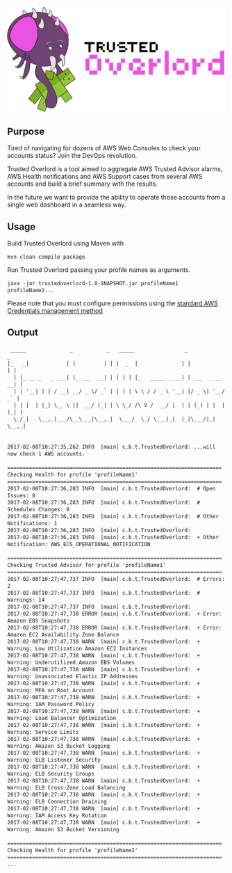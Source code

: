 ![Logo](static/logo.png "Trusted Overlord")

## Purpose

Tired of navigating for dozens of AWS Web Consoles to check your accounts status? Join the DevOps revolution.

Trusted Overlord is a tool aimed to aggregate AWS Trusted Advisor alarms, AWS Health notifications and AWS Support cases
from several AWS accounts and build a brief summary with the results.

In the future we want to provide the ability to operate those accounts from a single web dashboard in a seamless way.

## Usage

Build Trusted Overlord using Maven with

```
mvn clean compile package
```

Run Trusted Overlord passing your profile names as arguments.

```
java -jar trustedoverlord-1.0-SNAPSHOT.jar profileName1 profileName2...
```

Please note that you must configure permissions using the [standard AWS Credentials management method](https://aws.amazon.com/blogs/security/a-new-and-standardized-way-to-manage-credentials-in-the-aws-sdks/)

## Output

```
 _____              _           _   _____                _               _
|_   _|            | |         | | |  _  |              | |             | |
  | |_ __ _   _ ___| |_ ___  __| | | | | |_   _____ _ __| | ___  _ __ __| |
  | | '__| | | / __| __/ _ \/ _` | | | | \ \ / / _ \ '__| |/ _ \| '__/ _` |
  | | |  | |_| \__ \ ||  __/ (_| | \ \_/ /\ V /  __/ |  | | (_) | |  |(_| |
  \_/_|   \__,_|___/\__\___|\__,_|  \___/  \_/ \___|_|  |_|\___/|_|  \__,_|


2017-02-08T10:27:35,262 INFO  [main] c.b.t.TrustedOverlord: ...will now check 1 AWS accounts.

=====================================================================
Checking Health for profile 'profileName1'
=====================================================================
2017-02-08T10:27:36,283 INFO  [main] c.b.t.TrustedOverlord:  # Open Issues: 0
2017-02-08T10:27:36,283 INFO  [main] c.b.t.TrustedOverlord:  # Schedules Changes: 0
2017-02-08T10:27:36,283 INFO  [main] c.b.t.TrustedOverlord:  # Other Notifications: 1
2017-02-08T10:27:36,283 INFO  [main] c.b.t.TrustedOverlord:
2017-02-08T10:27:36,283 INFO  [main] c.b.t.TrustedOverlord:  + Other Notification: AWS_ECS_OPERATIONAL_NOTIFICATION

=====================================================================
Checking Trusted Advisor for profile 'profileName1'
=====================================================================
2017-02-08T10:27:47,737 INFO  [main] c.b.t.TrustedOverlord:  # Errors: 2
2017-02-08T10:27:47,737 INFO  [main] c.b.t.TrustedOverlord:  # Warnings: 14
2017-02-08T10:27:47,737 INFO  [main] c.b.t.TrustedOverlord:
2017-02-08T10:27:47,738 ERROR [main] c.b.t.TrustedOverlord:  + Error: Amazon EBS Snapshots
2017-02-08T10:27:47,738 ERROR [main] c.b.t.TrustedOverlord:  + Error: Amazon EC2 Availability Zone Balance
2017-02-08T10:27:47,738 WARN  [main] c.b.t.TrustedOverlord:  + Warning: Low Utilization Amazon EC2 Instances
2017-02-08T10:27:47,738 WARN  [main] c.b.t.TrustedOverlord:  + Warning: Underutilized Amazon EBS Volumes
2017-02-08T10:27:47,738 WARN  [main] c.b.t.TrustedOverlord:  + Warning: Unassociated Elastic IP Addresses
2017-02-08T10:27:47,738 WARN  [main] c.b.t.TrustedOverlord:  + Warning: MFA on Root Account
2017-02-08T10:27:47,738 WARN  [main] c.b.t.TrustedOverlord:  + Warning: IAM Password Policy
2017-02-08T10:27:47,738 WARN  [main] c.b.t.TrustedOverlord:  + Warning: Load Balancer Optimization
2017-02-08T10:27:47,738 WARN  [main] c.b.t.TrustedOverlord:  + Warning: Service Limits
2017-02-08T10:27:47,738 WARN  [main] c.b.t.TrustedOverlord:  + Warning: Amazon S3 Bucket Logging
2017-02-08T10:27:47,738 WARN  [main] c.b.t.TrustedOverlord:  + Warning: ELB Listener Security
2017-02-08T10:27:47,738 WARN  [main] c.b.t.TrustedOverlord:  + Warning: ELB Security Groups
2017-02-08T10:27:47,738 WARN  [main] c.b.t.TrustedOverlord:  + Warning: ELB Cross-Zone Load Balancing
2017-02-08T10:27:47,738 WARN  [main] c.b.t.TrustedOverlord:  + Warning: ELB Connection Draining
2017-02-08T10:27:47,738 WARN  [main] c.b.t.TrustedOverlord:  + Warning: IAM Access Key Rotation
2017-02-08T10:27:47,738 WARN  [main] c.b.t.TrustedOverlord:  + Warning: Amazon S3 Bucket Versioning

=====================================================================
Checking Health for profile 'profileName2'
=====================================================================
...

```

